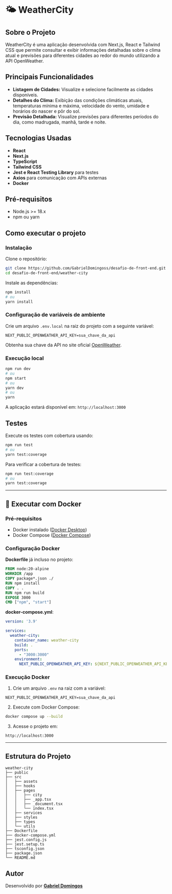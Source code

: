 # 🌤 WeatherCity

## Sobre o Projeto

WeatherCity é uma aplicação desenvolvida com Next.js, React e Tailwind CSS que permite consultar e exibir informações detalhadas sobre o clima atual e previsões para diferentes cidades ao redor do mundo utilizando a API OpenWeather.

## Principais Funcionalidades

- **Listagem de Cidades:** Visualize e selecione facilmente as cidades disponíveis.
- **Detalhes do Clima:** Exibição das condições climáticas atuais, temperaturas mínima e máxima, velocidade do vento, umidade e horários do nascer e pôr do sol.
- **Previsão Detalhada:** Visualize previsões para diferentes períodos do dia, como madrugada, manhã, tarde e noite.

## Tecnologias Usadas

- **React**
- **Next.js**
- **TypeScript**
- **Tailwind CSS**
- **Jest e React Testing Library** para testes
- **Axios** para comunicação com APIs externas
- **Docker**


## Pré-requisitos

- Node.js >= 18.x
- npm ou yarn

## Como executar o projeto

### Instalação

Clone o repositório:

```bash
git clone https://github.com/GabrielDomingoss/desafio-de-front-end.git
cd desafio-de-front-end/weather-city
```

Instale as dependências:

```bash
npm install
# ou
yarn install
```

### Configuração de variáveis de ambiente

Crie um arquivo `.env.local` na raiz do projeto com a seguinte variável:

```env
NEXT_PUBLIC_OPENWEATHER_API_KEY=sua_chave_da_api
```

Obtenha sua chave da API no site oficial [OpenWeather](https://openweathermap.org/api).

### Execução local

```bash
npm run dev
# ou
npm start
# ou
yarn dev
# ou
yarn
```

A aplicação estará disponível em: `http://localhost:3000`

## Testes

Execute os testes com cobertura usando:

```bash
npm run test
# ou
yarn test:coverage
```

Para verificar a cobertura de testes:

```bash
npm run test:coverage
# ou
yarn test:coverage
```

---

## 🐳 Executar com Docker

### Pré-requisitos

- Docker instalado ([Docker Desktop](https://docs.docker.com/get-docker/))
- Docker Compose ([Docker Compose](https://docs.docker.com/compose/install/))

### Configuração Docker

**Dockerfile** já incluso no projeto:

```dockerfile
FROM node:20-alpine
WORKDIR /app
COPY package*.json ./
RUN npm install
COPY . .
RUN npm run build
EXPOSE 3000
CMD ["npm", "start"]
```

**docker-compose.yml**:

```yaml
version: '3.9'

services:
  weather-city:
    container_name: weather-city
    build: .
    ports:
      - "3000:3000"
    environment:
      NEXT_PUBLIC_OPENWEATHER_API_KEY: ${NEXT_PUBLIC_OPENWEATHER_API_KEY}
```

### Execução Docker

1. Crie um arquivo `.env` na raiz com a variável:

```env
NEXT_PUBLIC_OPENWEATHER_API_KEY=sua_chave_da_api
```

2. Execute com Docker Compose:

```bash
docker compose up --build
```

3. Acesse o projeto em:

```
http://localhost:3000
```

---

## Estrutura do Projeto

```
weather-city
├── public
├── src
│   ├── assets
│   ├── hooks
│   ├── pages
│   │   ├── city
│   │   ├── _app.tsx
│   │   ├── _document.tsx
│   │   └── index.tsx
│   ├── services
│   ├── styles
│   ├── types
│   └── utils
├── Dockerfile
├── docker-compose.yml
├── jest.config.js
├── jest.setup.ts
├── tsconfig.json
├── package.json
└── README.md
```

## Autor

Desenvolvido por **[Gabriel Domingos](https://github.com/GabrielDomingoss)**